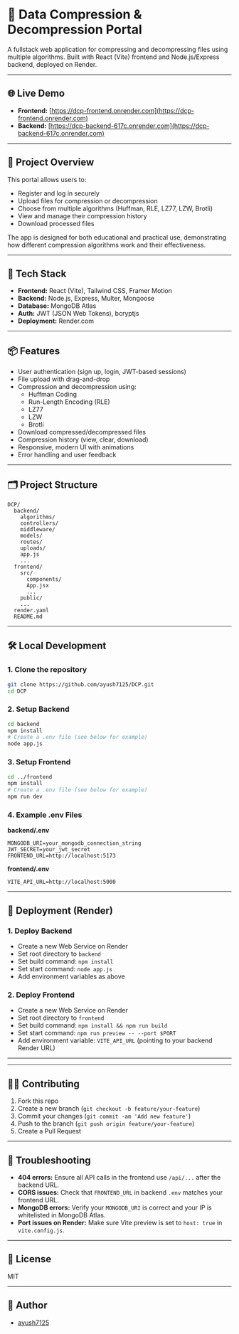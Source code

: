 # 🚀 Data Compression & Decompression Portal

A fullstack web application for compressing and decompressing files using multiple algorithms. Built with React (Vite) frontend and Node.js/Express backend, deployed on Render.

---

## 🌐 Live Demo

- **Frontend:** [https://dcp-frontend.onrender.com](https://dcp-frontend.onrender.com)
- **Backend:** [https://dcp-backend-617c.onrender.com](https://dcp-backend-617c.onrender.com)

---

## 📖 Project Overview

This portal allows users to:
- Register and log in securely
- Upload files for compression or decompression
- Choose from multiple algorithms (Huffman, RLE, LZ77, LZW, Brotli)
- View and manage their compression history
- Download processed files

The app is designed for both educational and practical use, demonstrating how different compression algorithms work and their effectiveness.

---

## 🧩 Tech Stack
- **Frontend:** React (Vite), Tailwind CSS, Framer Motion
- **Backend:** Node.js, Express, Multer, Mongoose
- **Database:** MongoDB Atlas
- **Auth:** JWT (JSON Web Tokens), bcryptjs
- **Deployment:** Render.com

---

## 📦 Features
- User authentication (sign up, login, JWT-based sessions)
- File upload with drag-and-drop
- Compression and decompression using:
  - Huffman Coding
  - Run-Length Encoding (RLE)
  - LZ77
  - LZW
  - Brotli
- Download compressed/decompressed files
- Compression history (view, clear, download)
- Responsive, modern UI with animations
- Error handling and user feedback

---

## 🗂️ Project Structure
```
DCP/
  backend/
    algorithms/
    controllers/
    middleware/
    models/
    routes/
    uploads/
    app.js
    ...
  frontend/
    src/
      components/
      App.jsx
      ...
    public/
    ...
  render.yaml
  README.md
```

---

## 🛠️ Local Development

### 1. Clone the repository
```sh
git clone https://github.com/ayush7125/DCP.git
cd DCP
```

### 2. Setup Backend
```sh
cd backend
npm install
# Create a .env file (see below for example)
node app.js
```

### 3. Setup Frontend
```sh
cd ../frontend
npm install
# Create a .env file (see below for example)
npm run dev
```

### 4. Example .env Files
**backend/.env**
```
MONGODB_URI=your_mongodb_connection_string
JWT_SECRET=your_jwt_secret
FRONTEND_URL=http://localhost:5173
```
**frontend/.env**
```
VITE_API_URL=http://localhost:5000
```

---

## 🚀 Deployment (Render)

### 1. Deploy Backend
- Create a new Web Service on Render
- Set root directory to `backend`
- Set build command: `npm install`
- Set start command: `node app.js`
- Add environment variables as above

### 2. Deploy Frontend
- Create a new Web Service on Render
- Set root directory to `frontend`
- Set build command: `npm install && npm run build`
- Set start command: `npm run preview -- --port $PORT`
- Add environment variable: `VITE_API_URL` (pointing to your backend Render URL)

---

---

## 🧑‍💻 Contributing
1. Fork this repo
2. Create a new branch (`git checkout -b feature/your-feature`)
3. Commit your changes (`git commit -am 'Add new feature'`)
4. Push to the branch (`git push origin feature/your-feature`)
5. Create a Pull Request

---

## 🐞 Troubleshooting
- **404 errors:** Ensure all API calls in the frontend use `/api/...` after the backend URL.
- **CORS issues:** Check that `FRONTEND_URL` in backend `.env` matches your frontend URL.
- **MongoDB errors:** Verify your `MONGODB_URI` is correct and your IP is whitelisted in MongoDB Atlas.
- **Port issues on Render:** Make sure Vite preview is set to `host: true` in `vite.config.js`.

---

## 📄 License
MIT

---

## 👤 Author
- [ayush7125](https://github.com/ayush7125)
